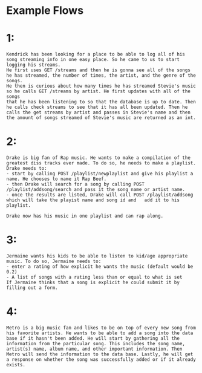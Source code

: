 # Example Flows

# 1:
    Kendrick has been looking for a place to be able to log all of his song streaming info in one easy place. So he came to us to start logging his streams. 
    He first uses GET /streams and then he is gonna see all of the songs he has streamed, the number of times, the artist, and the genre of the songs.
    He then is curious about how many times he has streamed Stevie's music so he calls GET /streams by artist. He first updates with all of the songs
    that he has been listening to so that the database is up to date. Then he calls check streams to see that it has all been updated. Then he calls the get streams by artist and passes in Stevie's name and then the amount of songs streamed of Stevie's music are returned as an int.

# 2:
    Drake is big fan of Rap music. He wants to make a compilation of the greatest diss tracks ever made. To do so, he needs to make a playlist. Drake needs to:
    - start by calling POST /playlist/newplaylist and give his playlist a name. He chooses to name it Rap Beef.
    - then Drake will search for a song by calling POST /playlist/addsong/search and pass it the song name or artist name.
    - once the results are listed, Drake will call POST /playlist/addsong which will take the playist name and song id and   add it to his playlist.

    Drake now has his music in one playlist and can rap along.

# 3:
    Jermaine wants his kids to be able to listen to kid/age appropriate music. To do so, Jermaine needs to:
    - enter a rating of how explicit he wants the music (default would be 0.2)
    - A list of songs with a rating less than or equal to what is set
    If Jermaine thinks that a song is explicit he could submit it by filling out a form.  

# 4:
    Metro is a big music fan and likes to be on top of every new song from his favorite artists. He wants to be able to add a song into the data base if it hasn't been added. He will start by gathering all the information from the particular song. This includes the song name, artist(s) name, album name, and other important information. Then Metro will send the information to the data base. Lastly, he will get a response on whether the song was successfully added or if it already exists.
